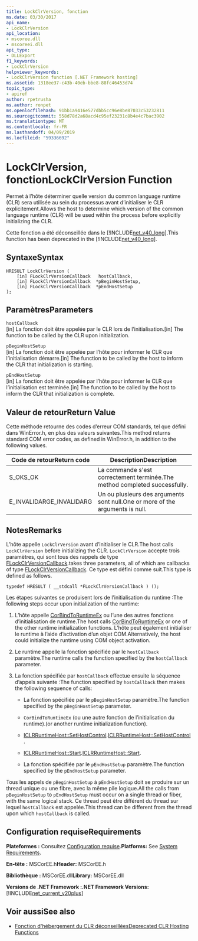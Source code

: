 ```yaml
---
title: LockClrVersion, fonction
ms.date: 03/30/2017
api_name:
- LockClrVersion
api_location:
- mscoree.dll
- mscoreei.dll
api_type:
- DLLExport
f1_keywords:
- LockClrVersion
helpviewer_keywords:
- LockClrVersion function [.NET Framework hosting]
ms.assetid: 1318ee37-c43b-40eb-bbe8-88fc46453d74
topic_type:
- apiref
author: rpetrusha
ms.author: ronpet
ms.openlocfilehash: 91bb1a9416e577dbb5cc96e8be87033c53232811
ms.sourcegitcommit: 558d78d2a68acd4c95ef23231c8b4e4c7bac3902
ms.translationtype: MT
ms.contentlocale: fr-FR
ms.lasthandoff: 04/09/2019
ms.locfileid: "59336692"
---
```

# <a name="lockclrversion-function"></a><span data-ttu-id="ca10d-102">LockClrVersion, fonction</span><span class="sxs-lookup"><span data-stu-id="ca10d-102">LockClrVersion Function</span></span>
<span data-ttu-id="ca10d-103">Permet à l’hôte déterminer quelle version du common language runtime (CLR) sera utilisée au sein du processus avant d’initialiser le CLR explicitement.</span><span class="sxs-lookup"><span data-stu-id="ca10d-103">Allows the host to determine which version of the common language runtime (CLR) will be used within the process before explicitly initializing the CLR.</span></span>  
  
 <span data-ttu-id="ca10d-104">Cette fonction a été déconseillée dans le [!INCLUDE[net_v40_long](../../../../includes/net-v40-long-md.md)].</span><span class="sxs-lookup"><span data-stu-id="ca10d-104">This function has been deprecated in the [!INCLUDE[net_v40_long](../../../../includes/net-v40-long-md.md)].</span></span>  
  
## <a name="syntax"></a><span data-ttu-id="ca10d-105">Syntaxe</span><span class="sxs-lookup"><span data-stu-id="ca10d-105">Syntax</span></span>  
  
```  
HRESULT LockClrVersion (  
    [in] FLockClrVersionCallback   hostCallback,  
    [in] FLockClrVersionCallback  *pBeginHostSetup,  
    [in] FLockClrVersionCallback  *pEndHostSetup  
);  
```  
  
## <a name="parameters"></a><span data-ttu-id="ca10d-106">Paramètres</span><span class="sxs-lookup"><span data-stu-id="ca10d-106">Parameters</span></span>  
 `hostCallback`  
 <span data-ttu-id="ca10d-107">[in] La fonction doit être appelée par le CLR lors de l’initialisation.</span><span class="sxs-lookup"><span data-stu-id="ca10d-107">[in] The function to be called by the CLR upon initialization.</span></span>  
  
 `pBeginHostSetup`  
 <span data-ttu-id="ca10d-108">[in] La fonction doit être appelée par l’hôte pour informer le CLR que l’initialisation démarre.</span><span class="sxs-lookup"><span data-stu-id="ca10d-108">[in] The function to be called by the host to inform the CLR that initialization is starting.</span></span>  
  
 `pEndHostSetup`  
 <span data-ttu-id="ca10d-109">[in] La fonction doit être appelée par l’hôte pour informer le CLR que l’initialisation est terminée.</span><span class="sxs-lookup"><span data-stu-id="ca10d-109">[in] The function to be called by the host to inform the CLR that initialization is complete.</span></span>  
  
## <a name="return-value"></a><span data-ttu-id="ca10d-110">Valeur de retour</span><span class="sxs-lookup"><span data-stu-id="ca10d-110">Return Value</span></span>  
 <span data-ttu-id="ca10d-111">Cette méthode retourne des codes d’erreur COM standards, tel que défini dans WinError.h, en plus des valeurs suivantes.</span><span class="sxs-lookup"><span data-stu-id="ca10d-111">This method returns standard COM error codes, as defined in WinError.h, in addition to the following values.</span></span>  
  
|<span data-ttu-id="ca10d-112">Code de retour</span><span class="sxs-lookup"><span data-stu-id="ca10d-112">Return code</span></span>|<span data-ttu-id="ca10d-113">Description</span><span class="sxs-lookup"><span data-stu-id="ca10d-113">Description</span></span>|  
|-----------------|-----------------|  
|<span data-ttu-id="ca10d-114">S_OK</span><span class="sxs-lookup"><span data-stu-id="ca10d-114">S_OK</span></span>|<span data-ttu-id="ca10d-115">La commande s'est correctement terminée.</span><span class="sxs-lookup"><span data-stu-id="ca10d-115">The method completed successfully.</span></span>|  
|<span data-ttu-id="ca10d-116">E_INVALIDARG</span><span class="sxs-lookup"><span data-stu-id="ca10d-116">E_INVALIDARG</span></span>|<span data-ttu-id="ca10d-117">Un ou plusieurs des arguments sont null.</span><span class="sxs-lookup"><span data-stu-id="ca10d-117">One or more of the arguments is null.</span></span>|  
  
## <a name="remarks"></a><span data-ttu-id="ca10d-118">Notes</span><span class="sxs-lookup"><span data-stu-id="ca10d-118">Remarks</span></span>  
 <span data-ttu-id="ca10d-119">L’hôte appelle `LockClrVersion` avant d’initialiser le CLR.</span><span class="sxs-lookup"><span data-stu-id="ca10d-119">The host calls `LockClrVersion` before initializing the CLR.</span></span> `LockClrVersion` <span data-ttu-id="ca10d-120">accepte trois paramètres, qui sont tous des rappels de type [FLockClrVersionCallback](../../../../docs/framework/unmanaged-api/hosting/flockclrversioncallback-function-pointer.md).</span><span class="sxs-lookup"><span data-stu-id="ca10d-120">takes three parameters, all of which are callbacks of type [FLockClrVersionCallback](../../../../docs/framework/unmanaged-api/hosting/flockclrversioncallback-function-pointer.md).</span></span> <span data-ttu-id="ca10d-121">Ce type est défini comme suit.</span><span class="sxs-lookup"><span data-stu-id="ca10d-121">This type is defined as follows.</span></span>  
  
```  
typedef HRESULT ( __stdcall *FLockClrVersionCallback ) ();  
```  
  
 <span data-ttu-id="ca10d-122">Les étapes suivantes se produisent lors de l’initialisation du runtime :</span><span class="sxs-lookup"><span data-stu-id="ca10d-122">The following steps occur upon initialization of the runtime:</span></span>  
  
1. <span data-ttu-id="ca10d-123">L’hôte appelle [CorBindToRuntimeEx](../../../../docs/framework/unmanaged-api/hosting/corbindtoruntimeex-function.md) ou l’une des autres fonctions d’initialisation de runtime.</span><span class="sxs-lookup"><span data-stu-id="ca10d-123">The host calls [CorBindToRuntimeEx](../../../../docs/framework/unmanaged-api/hosting/corbindtoruntimeex-function.md) or one of the other runtime initialization functions.</span></span> <span data-ttu-id="ca10d-124">L’hôte peut également initialiser le runtime à l’aide d’activation d’un objet COM.</span><span class="sxs-lookup"><span data-stu-id="ca10d-124">Alternatively, the host could initialize the runtime using COM object activation.</span></span>  
  
2. <span data-ttu-id="ca10d-125">Le runtime appelle la fonction spécifiée par le `hostCallback` paramètre.</span><span class="sxs-lookup"><span data-stu-id="ca10d-125">The runtime calls the function specified by the `hostCallback` parameter.</span></span>  
  
3. <span data-ttu-id="ca10d-126">La fonction spécifiée par `hostCallback` effectue ensuite la séquence d’appels suivante :</span><span class="sxs-lookup"><span data-stu-id="ca10d-126">The function specified by `hostCallback` then makes the following sequence of calls:</span></span>  
  
    -   <span data-ttu-id="ca10d-127">La fonction spécifiée par le `pBeginHostSetup` paramètre.</span><span class="sxs-lookup"><span data-stu-id="ca10d-127">The function specified by the `pBeginHostSetup` parameter.</span></span>  
  
    -   `CorBindToRuntimeEx` <span data-ttu-id="ca10d-128">(ou une autre fonction de l’initialisation du runtime).</span><span class="sxs-lookup"><span data-stu-id="ca10d-128">(or another runtime initialization function).</span></span>  
  
    -   <span data-ttu-id="ca10d-129">[ICLRRuntimeHost::SetHostControl](../../../../docs/framework/unmanaged-api/hosting/iclrruntimehost-sethostcontrol-method.md).</span><span class="sxs-lookup"><span data-stu-id="ca10d-129">[ICLRRuntimeHost::SetHostControl](../../../../docs/framework/unmanaged-api/hosting/iclrruntimehost-sethostcontrol-method.md).</span></span>  
  
    -   <span data-ttu-id="ca10d-130">[ICLRRuntimeHost::Start](../../../../docs/framework/unmanaged-api/hosting/iclrruntimehost-start-method.md).</span><span class="sxs-lookup"><span data-stu-id="ca10d-130">[ICLRRuntimeHost::Start](../../../../docs/framework/unmanaged-api/hosting/iclrruntimehost-start-method.md).</span></span>  
  
    -   <span data-ttu-id="ca10d-131">La fonction spécifiée par le `pEndHostSetup` paramètre.</span><span class="sxs-lookup"><span data-stu-id="ca10d-131">The function specified by the `pEndHostSetup` parameter.</span></span>  
  
 <span data-ttu-id="ca10d-132">Tous les appels de `pBeginHostSetup` à `pEndHostSetup` doit se produire sur un thread unique ou une fibre, avec la même pile logique.</span><span class="sxs-lookup"><span data-stu-id="ca10d-132">All the calls from `pBeginHostSetup` to `pEndHostSetup` must occur on a single thread or fiber, with the same logical stack.</span></span> <span data-ttu-id="ca10d-133">Ce thread peut être différent du thread sur lequel `hostCallback` est appelée.</span><span class="sxs-lookup"><span data-stu-id="ca10d-133">This thread can be different from the thread upon which `hostCallback` is called.</span></span>  
  
## <a name="requirements"></a><span data-ttu-id="ca10d-134">Configuration requise</span><span class="sxs-lookup"><span data-stu-id="ca10d-134">Requirements</span></span>  
 <span data-ttu-id="ca10d-135">**Plateformes :** Consultez [Configuration requise](../../../../docs/framework/get-started/system-requirements.md).</span><span class="sxs-lookup"><span data-stu-id="ca10d-135">**Platforms:** See [System Requirements](../../../../docs/framework/get-started/system-requirements.md).</span></span>  
  
 <span data-ttu-id="ca10d-136">**En-tête :** MSCorEE.h</span><span class="sxs-lookup"><span data-stu-id="ca10d-136">**Header:** MSCorEE.h</span></span>  
  
 <span data-ttu-id="ca10d-137">**Bibliothèque :** MSCorEE.dll</span><span class="sxs-lookup"><span data-stu-id="ca10d-137">**Library:** MSCorEE.dll</span></span>  
  
 **<span data-ttu-id="ca10d-138">Versions de .NET Framework :</span><span class="sxs-lookup"><span data-stu-id="ca10d-138">.NET Framework Versions:</span></span>** [!INCLUDE[net_current_v20plus](../../../../includes/net-current-v20plus-md.md)]  
  
## <a name="see-also"></a><span data-ttu-id="ca10d-139">Voir aussi</span><span class="sxs-lookup"><span data-stu-id="ca10d-139">See also</span></span>

- [<span data-ttu-id="ca10d-140">Fonction d'hébergement du CLR déconseillées</span><span class="sxs-lookup"><span data-stu-id="ca10d-140">Deprecated CLR Hosting Functions</span></span>](../../../../docs/framework/unmanaged-api/hosting/deprecated-clr-hosting-functions.md)
